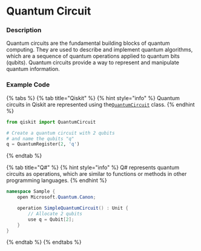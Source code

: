 # Quantum Circuit

### Description

Quantum circuits are the fundamental building blocks of quantum computing. They are used to describe and implement quantum algorithms, which are a sequence of quantum operations applied to quantum bits (qubits). Quantum circuits provide a way to represent and manipulate quantum information.

### Example Code

{% tabs %}
{% tab title="Qiskit" %}
{% hint style="info" %}
Quantum circuits in Qiskit are represented using the[`QuantumCircuit`](https://qiskit.org/documentation/stubs/qiskit.circuit.QuantumCircuit.html) class.
{% endhint %}

```python
from qiskit import QuantumCircuit

# Create a quantum circuit with 2 qubits
# and name the qubits "q"
q = QuantumRegister(2, 'q')
```
{% endtab %}

{% tab title="Q#" %}
{% hint style="info" %}
Q# represents quantum circuits as operations, which are similar to functions or methods in other programming languages.
{% endhint %}

```csharp
namespace Sample {
    open Microsoft.Quantum.Canon;

    operation SimpleQuantumCircuit() : Unit {
        // Allocate 2 qubits
        use q = Qubit[2];
    }
}
```
{% endtab %}
{% endtabs %}
